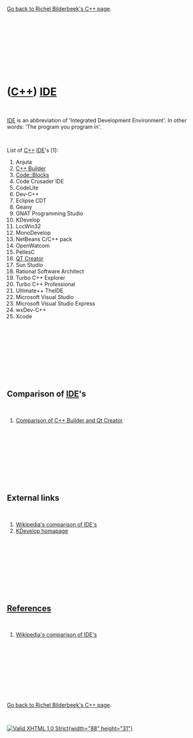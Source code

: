 

[Go back to Richel Bilderbeek's C++ page](Cpp.htm).

 

 

 

 

 

([C++](Cpp.htm)) [IDE](CppIde.htm)
==================================

 

[IDE](CppIde.htm) is an abbreviation of 'Integrated Development
Environment'. In other words: 'The program you program in'.

 

List of [C++](Cpp.htm) [IDE](CppIde.htm)'s \[1\]:

1.  Anjuta
2.  [C++ Builder](CppBuilder.htm)
3.  [Code::Blocks](CppCodeBlocks.htm)
4.  Code Crusader IDE
5.  CodeLite
6.  Dev-C++
7.  Eclipse CDT
8.  Geany
9.  GNAT Programming Studio
10. KDevelop
11. LccWin32
12. MonoDevelop
13. NetBeans C/C++ pack
14. OpenWatcom
15. PellesC
16. [QT Creator](CppQtCreator.htm)
17. Sun Studio
18. Rational Software Architect
19. Turbo C++ Explorer
20. Turbo C++ Professional
21. Ultimate++ TheIDE
22. Microsoft Visual Studio
23. Microsoft Visual Studio Express
24. wxDev-C++
25. Xcode

 

 

 

 

 

Comparison of [IDE](CppIde.htm)'s
---------------------------------

 

1.  [Comparison of C++ Builder and Qt
    Creator](CppCompareCppBuilderAndQtCreator.htm)

 

 

 

 

 

External links
--------------

 

1.  [Wikipedia's comparison of
    IDE's](http://en.wikipedia.org/wiki/Comparison_of_integrated_development_environments#C.2FC.2B.2B)
2.  [KDevelop homapage](http://www.kdevelop.org)

 

 

 

 

 

[References](CppReferences.htm)
-------------------------------

 

1.  [Wikipedia's comparison of
    IDE's](http://en.wikipedia.org/wiki/Comparison_of_integrated_development_environments#C.2FC.2B.2B)

 

 

 

 

 

[Go back to Richel Bilderbeek's C++ page](Cpp.htm).



 

[![Valid XHTML 1.0 Strict](valid-xhtml10.png){width="88"
height="31"}](http://validator.w3.org/check?uri=referer)
